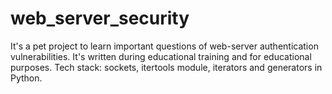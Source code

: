 # web_server_security
It's a pet project to learn important questions of web-server authentication vulnerabilities.
It's written during educational training and for educational purposes.
Tech stack: sockets, itertools module, iterators and generators in Python.
